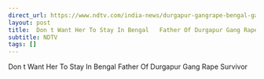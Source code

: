 ```yaml
---
direct_url: https://www.ndtv.com/india-news/durgapur-gangrape-bengal-gangrape-dont-want-her-to-stay-in-bengal-father-of-durgapur-gangrape-survivor-9440684
layout: post
title:  Don t Want Her To Stay In Bengal   Father Of Durgapur Gang Rape Survivor
subtitle: NDTV
tags: []
---
```


 Don t Want Her To Stay In Bengal   Father Of Durgapur Gang Rape Survivor
